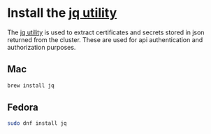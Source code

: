 # Install the [jq utility](https://stedolan.github.io/jq/download/)
The [jq utility](https://stedolan.github.io/jq/download/) is used to extract certificates and secrets stored in json returned from the cluster. These are used for api authentication and authorization purposes.

## Mac
```bash
brew install jq
```
## Fedora
```bash
sudo dnf install jq
```